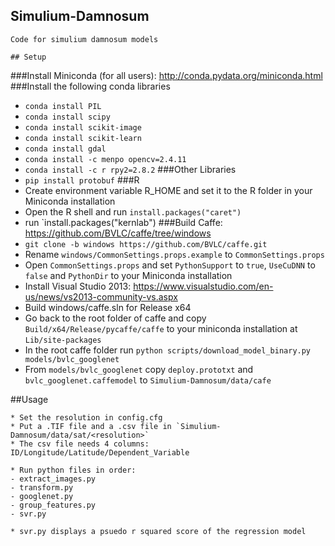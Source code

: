 ## Simulium-Damnosum
```
Code for simulium damnosum models

## Setup
```
###Install Miniconda (for all users): http://conda.pydata.org/miniconda.html
###Install the following conda libraries
* `conda install PIL`
* `conda install scipy`
* `conda install scikit-image`
* `conda install scikit-learn`
* `conda install gdal`
* `conda install -c menpo opencv=2.4.11`
* `conda install -c r rpy2=2.8.2`
###Other Libraries
* `pip install protobuf`
###R
* Create environment variable R_HOME and set it to the R folder in your Miniconda installation
* Open the R shell and run `install.packages("caret")`
* run `install.packages("kernlab")
###Build Caffe: https://github.com/BVLC/caffe/tree/windows
* `git clone -b windows https://github.com/BVLC/caffe.git`
* Rename `windows/CommonSettings.props.example` to `CommonSettings.props`
* Open `CommonSettings.props` and set `PythonSupport` to `true`, `UseCuDNN` to `false` and `PythonDir` to your Miniconda installation
* Install Visual Studio 2013: https://www.visualstudio.com/en-us/news/vs2013-community-vs.aspx
* Build windows/caffe.sln for Release x64
* Go back to the root folder of caffe and copy `Build/x64/Release/pycaffe/caffe` to your miniconda installation at `Lib/site-packages`
* In the root caffe folder run `python scripts/download_model_binary.py models/bvlc_googlenet`
* From `models/bvlc_googlenet` copy `deploy.prototxt` and `bvlc_googlenet.caffemodel` to `Simulium-Damnosum/data/cafe`

##Usage
```
* Set the resolution in config.cfg
* Put a .TIF file and a .csv file in `Simulium-Damnosum/data/sat/<resolution>`
* The csv file needs 4 columns: ID/Longitude/Latitude/Dependent_Variable

* Run python files in order:
- extract_images.py
- transform.py
- googlenet.py
- group_features.py
- svr.py

* svr.py displays a psuedo r squared score of the regression model